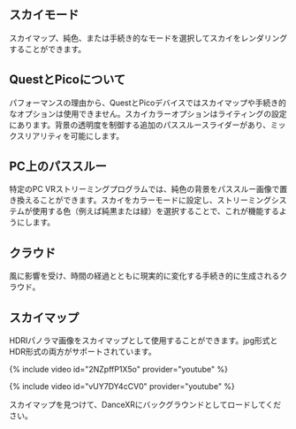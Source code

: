 ## スカイモード
スカイマップ、純色、または手続き的なモードを選択してスカイをレンダリングすることができます。

## QuestとPicoについて
パフォーマンスの理由から、QuestとPicoデバイスではスカイマップや手続き的なオプションは使用できません。スカイカラーオプションはライティングの設定にあります。背景の透明度を制御する追加のパススルースライダーがあり、ミックスリアリティを可能にします。

## PC上のパススルー
特定のPC VRストリーミングプログラムでは、純色の背景をパススルー画像で置き換えることができます。スカイをカラーモードに設定し、ストリーミングシステムが使用する色（例えば純黒または緑）を選択することで、これが機能するようにします。

## クラウド
風に影響を受け、時間の経過とともに現実的に変化する手続き的に生成されるクラウド。

## スカイマップ
HDRIパノラマ画像をスカイマップとして使用することができます。jpg形式とHDR形式の両方がサポートされています。

{% include video id="2NZpffP1X5o" provider="youtube" %}

{% include video id="vUY7DY4cCV0" provider="youtube" %}

スカイマップを見つけて、DanceXRにバックグラウンドとしてロードしてください。